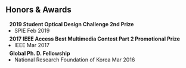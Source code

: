 ## Honors & Awards

<h4 style="margin:0 10px 0;">2019 Student Optical Design Challenge 2nd Prize</h4>

<ul style="margin:0 0 5px;">
  <li><autocolor>SPIE Feb 2019</autocolor></li>
</ul>
  
<h4 style="margin:0 10px 0;">2017 IEEE Access Best Multimedia Contest Part 2 Promotional Prize</h4>

<ul style="margin:0 0 5px;">
  <li><autocolor>IEEE Mar 2017</autocolor></li>
</ul>

<h4 style="margin:0 10px 0;">Global Ph. D. Fellowship</h4>

<ul style="margin:0 0 5px;">
  <li><autocolor>National Research Foundation of Korea Mar 2016</autocolor></li>
</ul>
